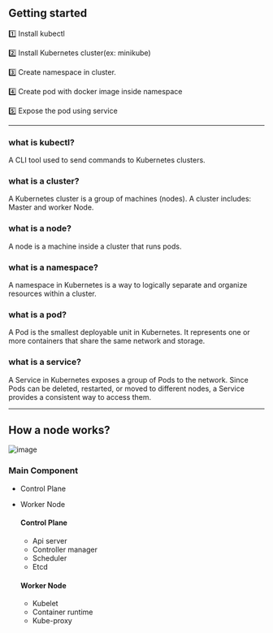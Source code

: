 ## Getting started
1️⃣ Install kubectl

2️⃣ Install Kubernetes cluster(ex: minikube)

3️⃣ Create namespace in cluster.

4️⃣ Create pod with docker image inside namespace

5️⃣ Expose the pod using service
  
* * *
### what is kubectl?
A CLI tool used to send commands to Kubernetes clusters.

### what is a cluster?
A Kubernetes cluster is a group of machines (nodes).  A cluster includes: Master and worker Node.

### what is a node?
A node is a machine inside a cluster that runs pods.

### what is a namespace?
A namespace in Kubernetes is a way to logically separate and organize resources within a cluster. 

### what is a pod?
A Pod is the smallest deployable unit in Kubernetes. It represents one or more containers that share the same network and storage.

### what is a service?
A Service in Kubernetes exposes a group of Pods to the network. Since Pods can be deleted, restarted, or moved to different nodes, a Service provides a consistent way to access them.

* * *
## How a node works?

![image](https://github.com/user-attachments/assets/b6d18108-5f5a-45c3-9ca4-7a94220e70b6)

### Main Component 
- Control Plane
- Worker Node

	#### Control Plane 
	- Api server
	- Controller manager
	- Scheduler
	- Etcd
	
	#### Worker Node
	- Kubelet
	- Container runtime
	- Kube-proxy
